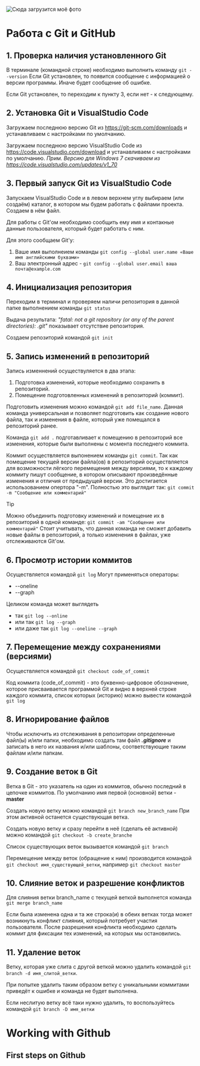 ![Сюда загрузится моё фото](face.jpg)
# Работа с Git и GitHub

## 1. Проверка наличия установленного Git
В терминале (командной строке) необходимо выполнить команду `git --version`
Если Git установлен, то появится сообщение с информацией о версии программы. Иначе будет сообщение об ошибке.

Если Git установлен, то переходим к пункту 3, если нет - к следующему.

## 2. Установка Git и VisualStudio Code
Загружаем последнюю версию Git из https://git-scm.com/downloads и устанавливаем с настройками по умолчанию.

Загружаем последнюю версию VisualStudio Code из https://code.visualstudio.com/download и устанавливаем с настройками по умолчанию. *Прим. Версию для Windows 7 скачиваем из https://code.visualstudio.com/updates/v1_70*

## 3. Первый запуск Git из VisualStudio Code
Запускаем VisualStudio Code и в левом верхнем углу выбираем (или создаём) каталог, в котором мы будем работать с файлами проекта. Создаем в нём файл.

Для работы с Git'ом необходимо сообщить ему имя и контакные данные пользователя, который будет работать с ним.

Для этого сообщаем Git'у: 
1. Ваше имя выполнеием команды `git config --global user.name «Ваше имя английскими буквами»`
1. Ваш электронный адрес - `git config --global user.email ваша почта@example.com`

## 4. Инициализация репозитория
Переходим в терминал и проверяем наличи репозитория в данной папке выполнением команды `git status` 

Выдача результата: _"fatal: not a git repository (or any of the parent directories): .git"_ показывает отсутствие репозитория.

Создаем репозиторий командой `git init`

## 5. Запись изменений в репозиторий
Запись изменнений осуществуляется в два этапа:
1. Подготовка изменений, которые необходимо сохранить в репозиторий.
1. Помещение подготовленных изменений в репозиторий (коммит).

Подготовить изменения можно командой `git add file_name`. Данная команда универсальная и позволяет подготовить как создание нового файла, так и изменения в файле, который уже помещался в репозиторий ранее.

Команда `git add .` подготавливает к помещению в репозиторий все изменения, которые были выполнены с момента последнего коммита.

Коммит осуществляется выпонением команды `git commit`. Так как помещение текущей версии файла(ов) в репозиторий осуществляется для возможности лёгкого перемещения между версиями, то к каждому коммиту пишут сообщение, в котором описывают произведённые изменения и отличия от предыдущей версии. Это достигается использованием опертора "-m". Полностью это выглядит так: `git commit -m "Сообщение или комментарий"`

> [!TIP]
> Можно объединить подготовку изменений и помещение их в репозиторий в одной команде: `git commit -am "Сообщение или комментарий"` Стоит учитывать, что данная команда не сможет добавить новые файлы в репозиторий, а только изменения в файлах, уже отслеживаются Git'ом.

## 6. Просмотр истории коммитов

Осуществляется командой `git log`
Могут применяться операторы:
* --oneline
* --graph

Целиком команда может выглядеть 
* так `git log --online` 
* или так `git log --graph`
* или даже так `git log --oneline --graph`

## 7. Перемещение между сохранениями (версиями)

Осуществляется командой `git checkout code_of_commit`

Код коммита (code_of_commit) - это буквенно-цифровое обозначение, которое присваивается программой Git и видно в верхней строке каждого коммита, список которых (историю) можно вывести командой `git log`

## 8. Игнорирование файлов

Чтобы исключить из отслеживания в репозитории определенные файл(ы) и/или папки, необходимо создать там файл ***.gitignore*** и записать в него их названия и/или шаблоны, соответствующие таким файлам и/или папкам.

## 9. Создание веток в Git
Ветка в Git - это указатель на один из коммитов, обычно последний в цепочке коммитов.
По умолчанию имя первой (основной) ветки - **master**

Создать новую ветку можно командой `git branch new_branch_name`
При этом активной останется существующая ветка.

Создать новую ветку и сразу перейти в неё (сделать её активной) можно командой `git checkout -b create_branche`

Список существующих веток вызывается командой `git branch`

Перемещение между веток (обращение к ним) производится командой `git checkout имя_существующей_ветки`, например `git checkout master`

## 10. Слияние веток и разрешение конфликтов
Для слияния ветки branch_name с текущей веткой выполнется команда `git merge branch_name`

Если была изменена одна и та же строка(и) в обеих ветках тогда может возникнуть конфликт слияния, который потребует участия пользователя. После разрешения конфликта необходимо сделать коммит для фиксации тех изменений, на которых мы остановились.

## 11. Удаление веток
Ветку, которая уже слита с другой веткой можно удалить командой `git branch -d имя_слитой_ветки`.

При попытке удалить таким образом ветку с уникальными коммитами приведёт к ошибке и команда не будет выполнена.

Если неслитую ветку всё таки нужно удалить, то воспользуйтесь командой `git branch -D имя_ветки`

# Working with Github
## First steps on Github


